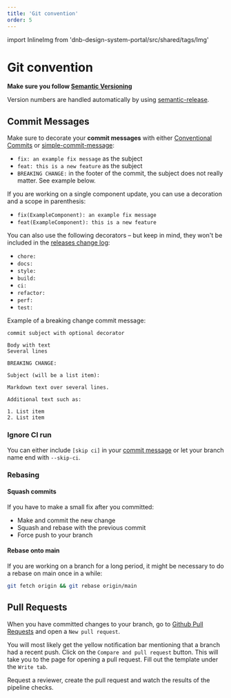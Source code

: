 ```yaml
---
title: 'Git convention'
order: 5
---
```


import InlineImg from 'dnb-design-system-portal/src/shared/tags/Img'

# Git convention

**Make sure you follow [Semantic Versioning](https://semver.org)**

Version numbers are handled automatically by using [semantic-release](https://github.com/semantic-release/semantic-release#readme).

## Commit Messages

Make sure to decorate your **commit messages** with either [Conventional Commits](https://www.conventionalcommits.org/en/v1.0.0/#summary) or [simple-commit-message](https://github.com/bahmutov/simple-commit-message):

- `fix: an example fix message` as the subject
- `feat: this is a new feature` as the subject
- `BREAKING CHANGE:` in the footer of the commit, the subject does not really matter. See example below.

If you are working on a single component update, you can use a decoration and a scope in parenthesis:

- `fix(ExampleComponent): an example fix message`
- `feat(ExampleComponent): this is a new feature`

You can also use the following decorators – but keep in mind, they won't be included in the [releases change log](https://github.com/dnbexperience/eufemia/releases):

- `chore:`
- `docs:`
- `style:`
- `build:`
- `ci:`
- `refactor:`
- `perf:`
- `test:`

Example of a breaking change commit message:

```text
commit subject with optional decorator

Body with text
Several lines

BREAKING CHANGE:

Subject (will be a list item):

Markdown text over several lines.

Additional text such as:

1. List item
2. List item
```

### Ignore CI run

You can either include `[skip ci]` in your [commit message](https://github.blog/changelog/2021-02-08-github-actions-skip-pull-request-and-push-workflows-with-skip-ci/) or let your branch name end with `--skip-ci`.

### Rebasing

#### Squash commits

If you have to make a small fix after you committed:

- Make and commit the new change
- Squash and rebase with the previous commit
- Force push to your branch

#### Rebase onto main

If you are working on a branch for a long period, it might be necessary to do a rebase on main once in a while:

```bash
git fetch origin && git rebase origin/main
```

## Pull Requests

When you have committed changes to your branch, go to [Github Pull Requests](https://github.com/dnbexperience/eufemia/pulls) and open a `New pull request`.

<InlineImg src="/images/pull-request.png" width="900" alt="Screenshot of the location of new pull request button on Github" top bottom/>

You will most likely get the yellow notification bar mentioning that a branch had a recent push. Click on the `Compare and pull request` button. This will take you to the page for opening a pull request. Fill out the template under the `Write tab`.

<InlineImg src="/images/pull-request-part-2.png" width="900" alt="Screenshot of opening a new pull request on Github" top bottom/>

Request a reviewer, create the pull request and watch the results of the pipeline checks.
